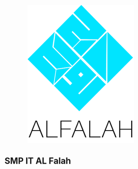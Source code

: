 <div align="center">
    <img src="static/Logo Al Falah.png" alt="Logo" width='70%' height='auto'/>
</div>

# SMP IT AL Falah


